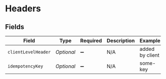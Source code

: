 # Headers


## Fields

| Field               | Type                | Required            | Description         | Example             |
| ------------------- | ------------------- | ------------------- | ------------------- | ------------------- |
| `clientLevelHeader` | *Optional<String>*  | :heavy_minus_sign:  | N/A                 | added by client     |
| `idempotencyKey`    | *Optional<String>*  | :heavy_minus_sign:  | N/A                 | some-key            |